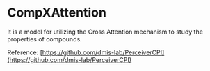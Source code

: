 # CompXAttention

It is a model for utilizing the Cross Attention mechanism to study the properties of compounds.

Reference: [https://github.com/dmis-lab/PerceiverCPI](https://github.com/dmis-lab/PerceiverCPI)